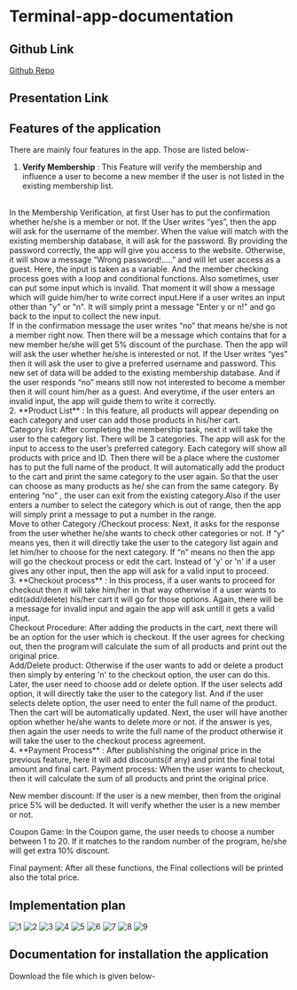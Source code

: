 # Terminal-app-documentation #
## Github Link ##
[Github Repo](https://github.com/fahimagithub/Terminal-app)
<br/>
## Presentation Link ##

## Features of the application ##
There are mainly four features in the app. Those are listed below-
1. **Verify Membership** : This Feature will verify the membership and influence a user to become a new member if the user is not listed in the existing membership list.
<br/>
In the Membership Verification, at first User has to put the confirmation whether he/she is a member or not. If the User writes “yes”, then the app will ask for the username of the member. When the value will match with the existing membership database, it will ask for the password. By providing the password correctly, the app will give you access to the website. Otherwise, it will show a message “Wrong password!…..” and will let user access as a guest. Here, the input is taken as a variable. And the member checking process goes with a loop and conditional functions. Also sometimes, user can put some input which is invalid. That moment it will show a message which will guide him/her to write correct input.Here if a user writes an input other than "y" or "n". It will simply print a message "Enter y or n!" and go back to the input to collect the new input.
<br/>
If in the confirmation message the user writes “no” that means he/she is not a member right now. Then there will be a message which contains that for a new member  he/she will get 5% discount of the purchase. Then the app will will ask the user whether he/she is interested or not. If the User writes “yes” then it will ask the user to give a preferred username and password. This new set of data will be added to the existing membership database. And if the user responds “no” means still now not interested to become a member then it will count him/her as a guest. And everytime, if the user enters an invalid input, the app will guide them to write it correctly.
<br/>
2. **Product List** : In this feature, all products will appear depending on each category and user can add those products in his/her cart.
<br/>
Category list: After completing the membership task, next it will take the user to the category list. There will be 3 categories. The app will ask for the input to access to the user’s preferred category. Each category will show all products with price and ID. Then there will be a place where the customer has to put the full name of the product. It will automatically add the product to the cart and print the same category to the user again. So that the user can choose as many products as he/ she can from the same category. By entering “no” , the user can exit from the existing category.Also if the user enters a number to select the category which is out of range, then the app will simply print a message to put a number in the range.
<br/>
Move to other Category /Checkout process: Next, it asks for the response from the user whether he/she wants to check other categories or not. If “y” means yes, then it will directly take the user to the category list again and let him/her to choose for the next category. If “n” means no then the app will go the checkout process or edit the cart. Instead of 'y' or 'n' if a user gives any other input, then the app will ask for a valid input to proceed.
<br/>
3. **Checkout process** : In this process, if a user wants to proceed for checkout then it will take him/her in that way otherwise if a user wants to edit(add/delete) his/her cart it will go for those options. Again, there will be a message for invalid input and again the app will ask untill it gets a valid input.
<br/>
Checkout Procedure: After adding the products in the cart, next there will be an option for the user which is checkout. If the user agrees for checking out, then the program will calculate the sum of all products and print out the original price.
<br/>
Add/Delete product: Otherwise if the user wants to add or delete a product then simply by entering 'n' to the checkout option, the user can do this. Later, the user need to choose add or delete option. If the user selects add option, it will directly take the user to the category list. And if the user selects delete option, the user need to enter the full name of the product. Then the cart will be automatically updated. Next, the user will have another option whether he/she wants to delete more or not. if the answer is yes, then again the user needs to write the full name of the product otherwise it will take the user to the checkout process agreement.
<br/>
4. **Payment Process** : After publishishing the original price in the previous feature, here it will add discounts(if any) and print the final total amount and final cart.
Payment process: When the user wants to checkout, then it will calculate the sum of all products and print the original price.

New member discount: If the user is a new member, then from the original price 5% will be deducted. It will verify whether the user is a new member or not.

Coupon Game: In the Coupon game, the user needs to choose a number between 1 to 20. If it matches to the random number of the program, he/she will get extra 10% discount.

Final payment: After all these functions, the Final collections will be printed also the total price.

## Implementation plan ##
![1](https://user-images.githubusercontent.com/105357829/192095397-d51bd8a7-bf51-42a8-ba30-2023eca4764b.jpeg)
![2](https://user-images.githubusercontent.com/105357829/192095408-f0697dd5-c81d-4a05-9a70-a30b4c13cab4.jpeg)
![3](https://user-images.githubusercontent.com/105357829/192095431-9a08cc52-4add-4bfe-9e8d-bb0e2b5bdf04.jpeg)
![4](https://user-images.githubusercontent.com/105357829/192095433-69c9921a-5755-4ea4-bf76-98b92c7dbccc.jpeg)
![5](https://user-images.githubusercontent.com/105357829/192095447-b806fd0f-308d-4c25-bd0d-2353176163f0.jpeg)
![6](https://user-images.githubusercontent.com/105357829/192095452-3585a7cf-af7a-4e38-8803-d1756532c028.jpeg)
![7](https://user-images.githubusercontent.com/105357829/192095454-e04403e5-67a3-41c6-90c1-e53f6243d54e.jpeg)
![8](https://user-images.githubusercontent.com/105357829/192095464-e5e7e0ad-0384-4ce0-b401-adb1b03b8c3e.jpeg)
![9](https://user-images.githubusercontent.com/105357829/192095474-b247bf27-16ae-491c-bc9e-67733da20103.jpeg)
<br/>
## Documentation for installation the application ##
Download the file which is given below-
<br/>



